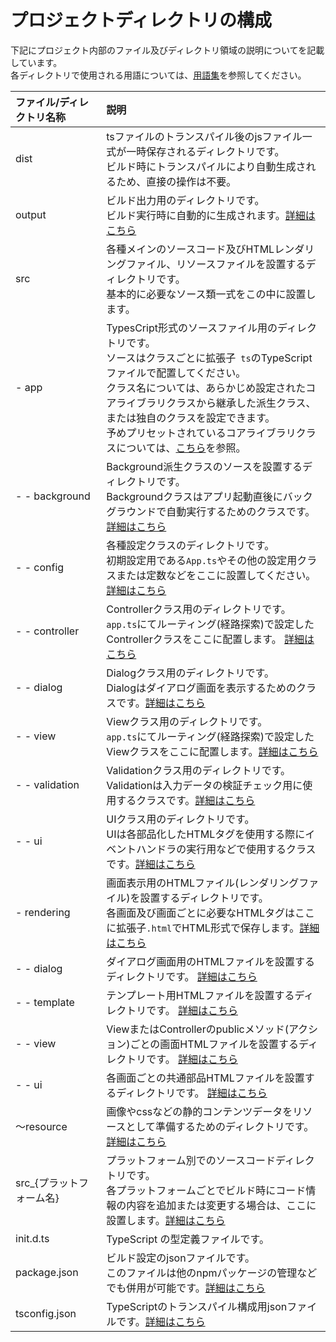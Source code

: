 # プロジェクトディレクトリの構成

下記にプロジェクト内部のファイル及びディレクトリ領域の説明についてを記載しています。  
各ディレクトリで使用される用語については、[用語集](word.md)を参照してください。

|ファイル/ディレクトリ名称|説明|
|:--|:--|
|dist|tsファイルのトランスパイル後のjsファイル一式が一時保存されるディレクトリです。<br>ビルド時にトランスパイルにより自動生成されるため、直接の操作は不要。|
|output|ビルド出力用のディレクトリです。<br>ビルド実行時に自動的に生成されます。[詳細はこちら](structure.md#output)|
|src|各種メインのソースコード及びHTMLレンダリングファイル、リソースファイルを設置するディレクトリです。<br>基本的に必要なソース類一式をこの中に設置します。|
| - app|TypesCript形式のソースファイル用のディレクトリです。<br>ソースはクラスごとに拡張子`` ts``のTypeScriptファイルで配置してください。 <br>クラス名については、あらかじめ設定されたコアライブラリクラスから継承した派生クラス、または独自のクラスを設定できます。<br>予めプリセットされているコアライブラリクラスについては、[こちら](corelib.md)を参照。|
| - -  background|Background派生クラスのソースを設置するディレクトリです。<br>Backgroundクラスはアプリ起動直後にバックグラウンドで自動実行するためのクラスです。[詳細はこちら](background.md)|
| -  - config|各種設定クラスのディレクトリです。<br>初期設定用である``App.ts``やその他の設定用クラスまたは定数などをここに設置してください。[詳細はこちら](app.md)|
| -  - controller|Controllerクラス用のディレクトリです。<br>``app.ts``にてルーティング(経路探索)で設定したControllerクラスをここに配置します。 [詳細はこちら](controller.md)|
| - -  dialog|Dialogクラス用のディレクトリです。<br>Dialogはダイアログ画面を表示するためのクラスです。[詳細はこちら](dialog.md)|
| - -  view|Viewクラス用のディレクトリです。<br>``app.ts``にてルーティング(経路探索)で設定したViewクラスをここに配置します。[詳細はこちら](view.md)|
| - -  validation|Validationクラス用のディレクトリです。<br>Validationは入力データの検証チェック用に使用するクラスです。[詳細はこちら](validation.md)|
| - - ui|UIクラス用のディレクトリです。<br>UIは各部品化したHTMLタグを使用する際にイベントハンドラの実行用などで使用するクラスです。[詳細はこちら](ui.md)|
| - rendering|画面表示用のHTMLファイル(レンダリングファイル)を設置するディレクトリです。<br>各画面及び画面ごとに必要なHTMLタグはここに拡張子``.html``でHTML形式で保存します。[詳細はこちら](html.md)|
| - - dialog|ダイアログ画面用のHTMLファイルを設置するディレクトリです。 [詳細はこちら](dialog.md)|
| - - template|テンプレート用HTMLファイルを設置するディレクトリです。 [詳細はこちら](template.md)|
| - - view|ViewまたはControllerのpublicメソッド(アクション)ごとの画面HTMLファイルを設置するディレクトリです。 [詳細はこちら](view.md)|
| - - ui|各画面ごとの共通部品HTMLファイルを設置するディレクトリです。 [詳細はこちら](ui.md)|
|〜resource|画像やcssなどの静的コンテンツデータをリソースとして準備するためのディレクトリです。[詳細はこちら](resource.md)|
|src_{プラットフォーム名}|プラットフォーム別でのソースコードディレクトリです。<br>各プラットフォームごとでビルド時にコード情報の内容を追加または変更する場合は、ここに設置します。[詳細はこちら](packagejson.md#platform)|
|init.d.ts|TypeScript の型定義ファイルです。|
|package.json|ビルド設定のjsonファイルです。<br>このファイルは他のnpmパッケージの管理などでも併用が可能です。[詳細はこちら](packagejson.md)|
|tsconfig.json|TypeScriptのトランスパイル構成用jsonファイルです。[詳細はこちら](tsconfig.md)|

